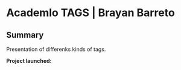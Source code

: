 # Academlo TAGS | Brayan Barreto

## Summary

Presentation of differenks kinds of tags.

**Project launched:**
